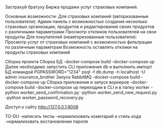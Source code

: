 Застрахуй братуху
Биржа продажи услуг страховых компаний.

Основные возможности:
Для страховых компаний (авторизованные пользователи): 
Админ панель с возможностью создания несколько страховых организации, продуктов 
и редактирования своих продуктов с различными параметрами
Просмотр откликов пользователей на свои продукты
Для покупателей (неавторизованные пользователи):
Просмотр услуг от страховых компаний с возможностью фильтрации по различным параметрам
Возможность оставлять отклики на продукты страховых компаний

Сборка проекта
    Сборка БД
        -docker-compose build
        -docker-compose up
        Далее необходимо запустить CLI приложения db и выполнить импорт БД командой
        PGPASSWORD="1234" psql -f db.dump -h localhost -U admin insurance_brother
    Запуск RabbitMQ
        -docker-compose build
        -docker-compose up
    Сборка приложения и запуск воркеров
        -docker-compose build
        -docker-compose up
        переходим в CLI и в папку worker
        -python worker_send_confirmation.py
        -python worker_send_new_request.py
        -python worker_password_recovery.py
    

Доступ к сайту
http://127.0.0.1:8008

TO-DU
-написать тесты
-нормализовать кометарий и стиль кода
-нормализовать востановление пароля


